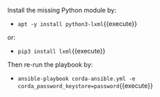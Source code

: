 Install the missing Python module by:

- `apt -y install python3-lxml`{{execute}}

or:

- `pip3 install lxml`{{execute}}

Then re-run the playbook by:

- `ansible-playbook corda-ansible.yml -e corda_password_keystore=password`{{execute}}
